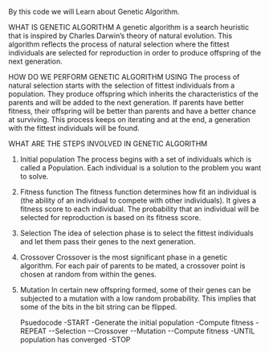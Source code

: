 By this code we will Learn about Genetic Algorithm.

WHAT IS GENETIC ALGORITHM
A genetic algorithm is a search heuristic that is inspired by Charles Darwin’s theory of natural evolution. This algorithm reflects the process of 
natural selection where the fittest individuals are selected for reproduction in order to produce offspring of the next generation.

HOW DO WE PERFORM GENETIC ALGORITHM USING 
The process of natural selection starts with the selection of fittest individuals from a population. They produce offspring which 
inherits the characteristics of the parents and will be added to the next generation. If parents have better fitness, their offspring 
will be better than parents and have a better chance at surviving. 
This process keeps on iterating and at the end, a generation with the fittest individuals will be found.

WHAT ARE THE STEPS INVOLVED IN GENETIC ALGORITHM

1. Initial population
   The process begins with a set of individuals which is called a Population. 
   Each individual is a solution to the problem you want to solve.
   
2. Fitness function
  The fitness function determines how fit an individual is (the ability of an individual to compete with other individuals). 
  It gives a fitness score to each individual. 
  The probability that an individual will be selected for reproduction is based on its fitness score.

3. Selection
   The idea of selection phase is to select the fittest individuals and let them pass their genes to the next generation.
   
4. Crossover
   Crossover is the most significant phase in a genetic algorithm. For each pair of parents to be mated, a crossover 
   point is chosen at random from within the genes.
   
5. Mutation
     In certain new offspring formed, some of their genes can be subjected to a mutation with a low random probability. 
     This implies that some of the bits in the bit string can be flipped.
     
     Psuedocode
-START
-Generate the initial population
-Compute fitness
-REPEAT
    --Selection
    --Crossover
    --Mutation
    --Compute fitness
-UNTIL population has converged
-STOP
